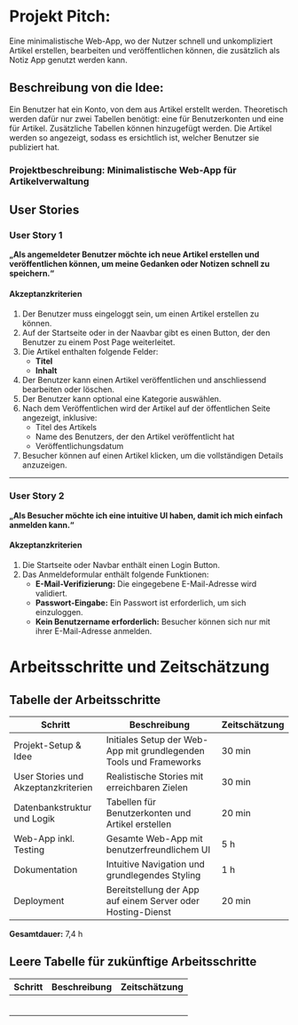 # Projekt Pitch:

Eine minimalistische Web-App, wo der Nutzer schnell und unkompliziert Artikel erstellen, bearbeiten und veröffentlichen können, die zusätzlich als Notiz App genutzt werden kann.

## Beschreibung von die Idee:

Ein Benutzer hat ein Konto, von dem aus Artikel erstellt werden. Theoretisch werden dafür nur zwei Tabellen benötigt: eine für Benutzerkonten und eine für Artikel. Zusätzliche Tabellen können hinzugefügt werden. Die Artikel werden so angezeigt, sodass es ersichtlich ist, welcher Benutzer sie publiziert hat.


### Projektbeschreibung: Minimalistische Web-App für Artikelverwaltung

## **User Stories**

### **User Story 1**
**„Als angemeldeter Benutzer möchte ich neue Artikel erstellen und veröffentlichen können, um meine Gedanken oder Notizen schnell zu speichern.“**

#### **Akzeptanzkriterien**
1. Der Benutzer muss eingeloggt sein, um einen Artikel erstellen zu können.
2. Auf der Startseite oder in der Naavbar gibt es einen Button, der den Benutzer zu einem Post Page weiterleitet.
3. Die Artikel enthalten folgende Felder:
   - **Titel**
   - **Inhalt**
4. Der Benutzer kann einen Artikel veröffentlichen und anschliessend bearbeiten oder löschen.
5. Der Benutzer kann optional eine Kategorie auswählen.
6. Nach dem Veröffentlichen wird der Artikel auf der öffentlichen Seite angezeigt, inklusive:
   - Titel des Artikels
   - Name des Benutzers, der den Artikel veröffentlicht hat
   - Veröffentlichungsdatum
7. Besucher können auf einen Artikel klicken, um die vollständigen Details anzuzeigen.

---

### **User Story 2**
**„Als Besucher möchte ich eine intuitive UI haben, damit ich mich einfach anmelden kann.“**

#### **Akzeptanzkriterien**
1. Die Startseite oder Navbar enthält einen Login Button.
2. Das Anmeldeformular enthält folgende Funktionen:
   - **E-Mail-Verifizierung:** Die eingegebene E-Mail-Adresse wird validiert.
   - **Passwort-Eingabe:** Ein Passwort ist erforderlich, um sich einzuloggen.
   - **Kein Benutzername erforderlich:** Besucher können sich nur mit ihrer E-Mail-Adresse anmelden.



# Arbeitsschritte und Zeitschätzung

## Tabelle der Arbeitsschritte

| **Schritt**                         | **Beschreibung**                                                                                  | **Zeitschätzung** |
|-------------------------------------|--------------------------------------------------------------------------------------------------|--------------------|
| Projekt-Setup & Idee                    | Initiales Setup der Web-App mit grundlegenden Tools und Frameworks                              | 30 min            |
| User Stories und Akzeptanzkriterien     | Realistische Stories mit erreichbaren Zielen                                                      | 30 min            |
| Datenbankstruktur und Logik            | Tabellen für Benutzerkonten und Artikel erstellen                                               | 20 min            |
| Web-App inkl. Testing               | Gesamte Web-App mit benutzerfreundlichem UI                                                       | 5 h               |
| Dokumentation                        | Intuitive Navigation und grundlegendes Styling                                                  | 1 h               |
| Deployment                          | Bereitstellung der App auf einem Server oder Hosting-Dienst                                     | 20 min            |

**Gesamtdauer:** 7,4 h

## Leere Tabelle für zukünftige Arbeitsschritte

| **Schritt**                         | **Beschreibung**                                                                                  | **Zeitschätzung** |
|-------------------------------------|--------------------------------------------------------------------------------------------------|--------------------|
|                                     |                                                                                                  |                    |
|                                     |                                                                                                  |                    |
|                                     |                                                                                                  |                    |
|                                     |                                                                                                  |                    |
|                                     |                                                                                                  |                    |
|                                     |                                                                                                  |                    |
